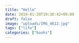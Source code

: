 ```yaml
---
title: "Hello"
date: 2019-01-28T19:38:42+09:00
draft: false
image: "uploads/IMG_4612.jpg"
tags: ["life"]
categories: ["books"]
---
```


